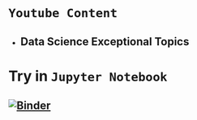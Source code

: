 # `Youtube Content`

- ## Data Science Exceptional Topics 

# Try in `Jupyter Notebook`

## [![Binder](https://mybinder.org/badge_logo.svg)](https://mybinder.org/v2/gh/CodeWithCosmo/YoutubeContent/master)
